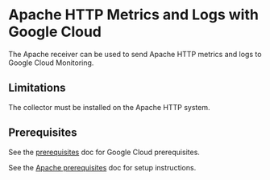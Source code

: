 # Apache HTTP Metrics and Logs with Google Cloud

The Apache receiver can be used to send Apache HTTP metrics and logs to Google Cloud Monitoring.

## Limitations

The collector must be installed on the Apache HTTP system.

## Prerequisites

See the [prerequisites](../README.md) doc for Google Cloud prerequisites.

See the [Apache prerequisites](https://github.com/open-telemetry/opentelemetry-collector-contrib/tree/main/receiver/apachereceiver#prerequisites) doc for setup instructions.
